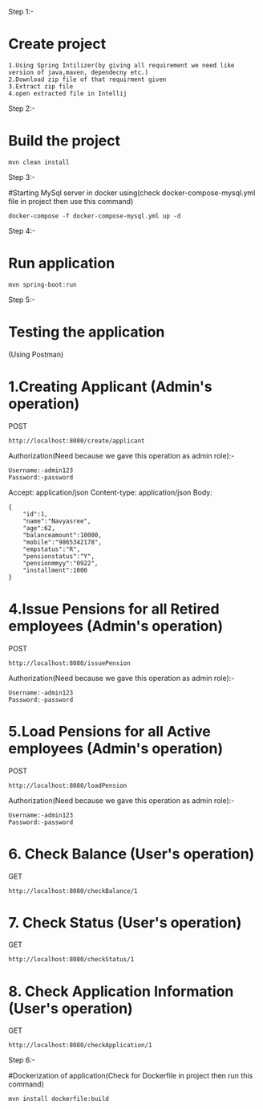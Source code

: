 Step 1:-

# Create project
``` 
1.Using Spring Intilizer(by giving all requirement we need like version of java,maven, dependecny etc.)
2.Download zip file of that requirment given
3.Extract zip file
4.open extracted file in Intellij
```

Step 2:-

# Build the project
``` 
mvn clean install
```

Step 3:-

#Starting MySql server in docker using(check docker-compose-mysql.yml file in project then use this command)
``` 
docker-compose -f docker-compose-mysql.yml up -d

```

Step 4:-

# Run application
``` 
mvn spring-boot:run
```

Step 5:-

# Testing the application

(Using Postman)

# 1.Creating Applicant (Admin's operation)
POST 
``` 
http://localhost:8080/create/applicant
``` 
Authorization(Need because we gave this operation as admin role):-
``` 
Username:-admin123
Password:-password
``` 
Accept: application/json
Content-type: application/json
Body:
``` 
{
    "id":1,
    "name":"Navyasree",
    "age":62,
    "balanceamount":10000,
    "mobile":"9865342178",
    "empstatus":"R",
    "pensionstatus":"Y",
    "pensionmmyy":"0922",
    "installment":1000
}
``` 


# 4.Issue Pensions for all Retired employees (Admin's operation)
POST
``` 
http://localhost:8080/issuePension
``` 
Authorization(Need because we gave this operation as admin role):-
``` 
Username:-admin123
Password:-password
``` 


# 5.Load Pensions for all Active employees (Admin's operation)
POST
``` 
http://localhost:8080/loadPension
``` 
Authorization(Need because we gave this operation as admin role):-
``` 
Username:-admin123
Password:-password
``` 

# 6. Check Balance (User's operation)
GET 
``` 
http://localhost:8080/checkBalance/1
``` 


# 7. Check Status (User's operation)
GET
``` 
http://localhost:8080/checkStatus/1
``` 


# 8. Check Application Information (User's operation)

GET
``` 
http://localhost:8080/checkApplication/1
``` 

Step 6:-

#Dockerization of application(Check for Dockerfile in project then run this command)
``` 
mvn install dockerfile:build
```

